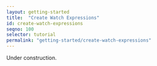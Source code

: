 ```yaml
---
layout: getting-started
title:  "Create Watch Expressions"
id: create-watch-expressions
seqno: 100
selector: tutorial
permalink: "getting-started/create-watch-expressions"
---
```


Under construction.
